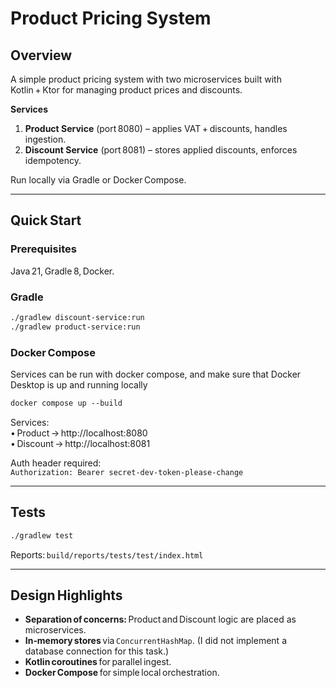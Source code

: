 
# Product Pricing System

## Overview
A simple product pricing system with two microservices built with Kotlin + Ktor for managing product prices and discounts.

**Services**
1. **Product Service** (port 8080) – applies VAT + discounts, handles ingestion.  
2. **Discount Service** (port 8081) – stores applied discounts, enforces idempotency.

Run locally via Gradle or Docker Compose.

---

## Quick Start

### Prerequisites
Java 21, Gradle 8, Docker.

### Gradle
```bash
./gradlew discount-service:run
./gradlew product-service:run
```

### Docker Compose
Services can be run with docker compose, and make sure that Docker Desktop is up and running locally
```bash
docker compose up ‑‑build
```

Services:  
• Product → http://localhost:8080  
• Discount → http://localhost:8081

Auth header required:  
`Authorization: Bearer secret‑dev‑token‑please‑change`

---

## Tests
```bash
./gradlew test
```

Reports: `build/reports/tests/test/index.html`

---

## Design Highlights
- **Separation of concerns:** Product and Discount logic are placed as microservices.
- **In‑memory stores** via `ConcurrentHashMap`.  (I did not implement a database connection for this task.)
- **Kotlin coroutines** for parallel ingest.
- **Docker Compose** for simple local orchestration.  


